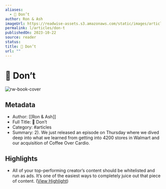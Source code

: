 ```yaml
---
aliases:
  - 🥗 Don’t
author: Ron & Ash
imageUrl: https://readwise-assets.s3.amazonaws.com/static/images/article0.00998d930354.png
permalink: l/articles/don-t
publishedOn: 2023-10-22
source: reader
status: 
title: 🥗 Don’t
url: ""
---
```

# 🥗 Don’t

![rw-book-cover](https://readwise-assets.s3.amazonaws.com/static/images/article0.00998d930354.png)

## Metadata

- Author: [[Ron & Ash]]
- Full Title: 🥗 Don’t
- Category: #articles
- Summary: 2). We just released an episode on Thursday where we dived deep into what we learned from getting into 4200 stores in Walmart and our acquisition of Coffee Over Cardio.

## Highlights

- All of your top-performing creator’s content should be whitelisted and run as ads. It’s one of the easiest ways to completely juice out that piece of content. ([View Highlight](https://read.readwise.io/read/01hdr7cxb0kb7vcxqh4jp8vgzd))

